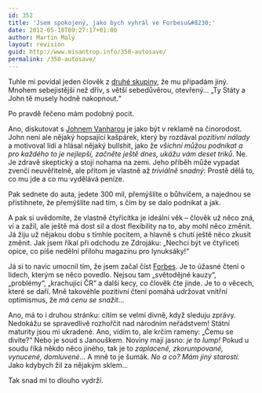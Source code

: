 ```yaml
---
id: 352
title: 'Jsem spokojený, jako bych vyhrál ve Forbesu&#8230;'
date: 2012-05-10T09:27:17+01:00
author: Martin Malý
layout: revision
guid: http://www.misantrop.info/350-autosave/
permalink: /350-autosave/
---
```

Tuhle mi povídal jeden člověk z [druhé skupiny](http://www.misantrop.info/az-budu/), že mu připadám jiný. Mnohem sebejistější než dřív, s větší sebedůvěrou, otevřený&#8230; &#8222;Ty Státy a John tě musely hodně nakopnout.&#8220;

<!--more-->

Po pravdě řečeno mám podobný pocit.

Ano, diskutovat s [Johnem Vanharou](http://www.podnikanivusa.com) je jako být v reklamě na činorodost. John není ale nějaký hopsající kašpárek, který by rozdával _pozitivní nálady_ a motivoval lidi a hlásal nějaký bullshit, jako že _všichni můžou podnikat a pro každého to je nejlepší, začněte ještě dnes, ukážu vám deset triků_. Ne. Je zdravě skeptický a stojí nohama na zemi. Jeho příběh může vypadat zvenčí neuvěřitelně, ale přitom je vlastně až _triviálně snadný_: Prostě dělá to, co mu jde a co mu vydělává peníze.

Pak sednete do auta, jedete 300 mil, přemýšlíte o bůhvíčem, a najednou se přistihnete, že přemýšlíte nad tím, s čím by se dalo podnikat a jak.

A pak si uvědomíte, že vlastně čtyřicítka je ideální věk &#8211; člověk už něco zná, ví a zažil, ale ještě má dost sil a dost flexibility na to, aby mohl něco změnit. Já žiju už nějakou dobu s tímhle pocitem, a hlavně s chutí ještě něco zkusit změnit. Jak jsem říkal při odchodu ze Zdrojáku: &#8222;Nechci být ve čtyřiceti opice, co píše nedělní přílohu magazínu pro lynuksáky!&#8220;

Já si to navíc umocnil tím, že jsem začal číst [Forbes](http://www.forbesmedia.cz/). Je to úžasné čtení o lidech, kterým se něco povedlo. Nejsou tam &#8222;světodějné kauzy&#8220;, &#8222;problémy&#8220;, &#8222;krachující ČR&#8220; a další kecy, co člověk čte jinde. Je to o věcech, které se daří. Mně takovéhle pozitivní čtení pomáhá udržovat vnitřní optimismus, že _má cenu se snažit_&#8230;

Ano, má to i druhou stránku: cítím se velmi divně, když sleduju zprávy. Nedokážu se spravedlivě rozhořčit nad národním neřádstvem! Státní maturity jsou mi ukradené. Ano, vidím to, ale krčím rameny: &#8222;Čemu se divíte?&#8220; Nebo je soud s Janouškem. Noviny mají jasno: _je to lump!_ Pokud u soudu říká někdo něco jiného, tak je to _zaplacené, zkorumpované, vynucené, domluvené_&#8230; A mně to je šumák. _No a co? Mám jiný starosti._ Jako kdybych žil za nějakým sklem&#8230;

Tak snad mi to dlouho vydrží.